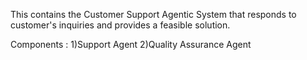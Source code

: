 This contains the Customer Support Agentic System that responds to customer's inquiries and provides a feasible solution.

Components : 
1)Support Agent
2)Quality Assurance Agent
